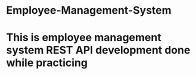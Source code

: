 # Employee-Management-System

# This is employee management system REST API development done while practicing
